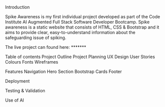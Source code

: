 Introduction

Spike Awareness is my first individual project developed as part of the Code Institute AI Augmented Full Stack Software Developer Bootcamp. Spike awareness is a static website that consists of HTML, CSS & Bootstrap and it aims to provide clear, easy-to-understand information about the safeguarding issue of spiking.


The live project can found here: *******

Table of contents
Project Outline
Project Planning 
UX Design 
User Stories
Colours
Fonts
Wireframes

Features
Navigation 
Hero Section 
Bootstrap Cards
Footer

Deployment 

Testing & Validation 

Use of AI

